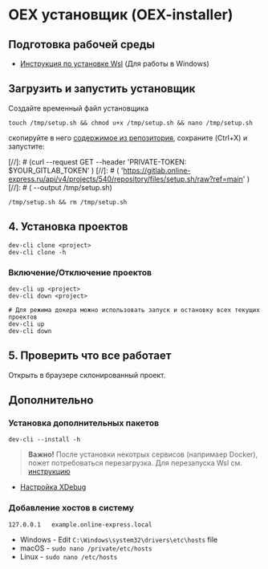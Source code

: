 # OEX установщик (OEX-installer)

## Подготовка рабочей среды

- [Инструкция по установке Wsl](./docs/wsl.md) (Для работы в Windows)

## Загрузить и запустить установщик

Создайте временный файл установщика

```shell
touch /tmp/setup.sh && chmod u+x /tmp/setup.sh && nano /tmp/setup.sh
```

скопируйте в него
[содержимое из репозитория](https://gitlab.online-express.ru/oex/dev-tools/cli-tools/-/blob/main/setup.sh),
сохраните (Ctrl+X) и запустите:

[//]: # (curl --request GET --header 'PRIVATE-TOKEN: $YOUR_GITLAB_TOKEN' \)
[//]: # (  'https://gitlab.online-express.ru/api/v4/projects/540/repository/files/setup.sh/raw?ref=main' \)
[//]: # (  --output /tmp/setup.sh)

```shell
/tmp/setup.sh && rm /tmp/setup.sh
```

## 4. Установка проектов

```shell
dev-cli clone <project>
dev-cli clone -h
```

### Включение/Отключение проектов

```shell
dev-cli up <project>
dev-cli down <project>

# Для режима докера можно использовать запуск и остановку всех текущих проектов
dev-cli up
dev-cli down
```

## 5. Проверить что все работает

Открыть в браузере склонированный проект.

## Дополнительно

### Установка дополнительных пакетов

```shell
dev-cli --install -h
```

> **Важно!** После установки некотрых сервисов (напримаер Docker), пожет потребоваться перезагрузка. Для перезапуска Wsl
> см. [инструкцию](./docs/wsl.md)

- [Настройка XDebug](https://wiki.yandex.ru/dev/faq/xdebug/)

### Добавление хостов в систему

```shell
127.0.0.1	example.online-express.local
```

- Windows - Edit `C:\Windows\system32\drivers\etc\hosts` file
- macOS - `sudo nano /private/etc/hosts`
- Linux - `sudo nano /etc/hosts`
